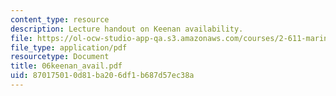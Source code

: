 ```yaml
---
content_type: resource
description: Lecture handout on Keenan availability.
file: https://ol-ocw-studio-app-qa.s3.amazonaws.com/courses/2-611-marine-power-and-propulsion-fall-2006/870175010d81ba206df1b687d57ec38a_06keenan_avail.pdf
file_type: application/pdf
resourcetype: Document
title: 06keenan_avail.pdf
uid: 87017501-0d81-ba20-6df1-b687d57ec38a
---
```

